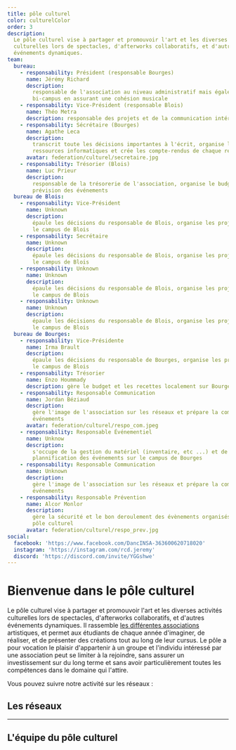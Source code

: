 ```yaml
---
title: pôle culturel
color: culturelColor
order: 3
description:
  Le pôle culturel vise à partager et promouvoir l'art et les diverses activités
  culturelles lors de spectacles, d'afterworks collaboratifs, et d'autres
  événements dynamiques.
team:
  bureau:
    - responsability: Président (responsable Bourges)
      name: Jérémy Richard
      description:
        responsable de l'association au niveau administratif mais également
        bi-campus en assurant une cohésion musicale
    - responsability: Vice-Président (responsable Blois)
      name: Théo Metra
      description: responsable des projets et de la communication intérieure
    - responsability: Sécrétaire (Bourges)
      name: Agathe Leca
      description:
        transcrit toute les décisions importantes à l'écrit, organise les
        ressources informatiques et crée les compte-rendus de chaque réunions
      avatar: federation/culturel/secretaire.jpg
    - responsability: Trésorier (Blois)
      name: Luc Prieur
      description:
        responsable de la trésorerie de l'association, organise le budget en
        prévision des événements
  bureau de Blois:
    - responsability: Vice-Président
      name: Unknown
      description:
        épaule les décisions du responsable de Blois, organise les projets sur
        le campus de Blois
    - responsability: Secrétaire
      name: Unknown
      description:
        épaule les décisions du responsable de Blois, organise les projets sur
        le campus de Blois
    - responsability: Unknown
      name: Unknown
      description:
        épaule les décisions du responsable de Blois, organise les projets sur
        le campus de Blois
    - responsability: Unknown
      name: Unknown
      description:
        épaule les décisions du responsable de Blois, organise les projets sur
        le campus de Blois
  bureau de Bourges:
    - responsability: Vice-Présidente
      name: Irma Brault
      description:
        épaule les décisions du responsable de Bourges, organise les projets sur
        le campus de Blois
    - responsability: Trésorier
      name: Enzo Hoummady
      description: gère le budget et les recettes localement sur Bourges
    - responsability: Responsable Communication
      name: Jordan Béziaud
      description:
        gère l'image de l'association sur les réseaux et prépare la com' des
        événements
      avatar: federation/culturel/respo_com.jpeg
    - responsability: Responsable Événementiel
      name: Unknow
      description:
        s'occupe de la gestion du matériel (inventaire, etc ...) et de la
        plannification des événements sur le campus de Bourges
    - responsability: Responsable Communication
      name: Unknown
      description:
        gère l'image de l'association sur les réseaux et prépare la com' des
        événements
    - responsability: Responsable Prévention
      name: Alcor Monlor
      description:
        gère la sécurité et le bon deroulement des évènements organisés par le
        pôle culturel
      avatar: federation/culturel/respo_prev.jpg
social:
  facebook: 'https://www.facebook.com/DancINSA-363600620718020'
  instagram: 'https://instagram.com/rcd.jeremy'
  discord: 'https://discord.com/invite/YGGshwe'
---
```


# Bienvenue dans le pôle culturel

<campus-center>
  <campus-responsive-image
    folder-name="federation/culturel"
    name="logo.png"
    max-width="200">
  </campus-responsive-image>
</campus-center>

Le pôle culturel vise à partager et promouvoir l'art et les diverses activités
culturelles lors de spectacles, d'afterworks collaboratifs, et d'autres
événements dynamiques. Il rassemble
[les différentes associations](/federation/culturel/associations) artistiques,
et permet aux étudiants de chaque année d'imaginer, de réaliser, et de présenter
des créations tout au long de leur cursus. Le pôle a pour vocation le plaisir
d'appartenir à un groupe et l'individu intéressé par une association peut se
limiter à la rejoindre, sans assurer un investissement sur du long terme et sans
avoir particulièrement toutes les compétences dans le domaine qui l'attire.

Vous pouvez suivre notre activité sur les réseaux :

## Les réseaux

<campus-social :social="social" :color="color"></campus-social>

---

## L'équipe du pôle culturel

<campus-team :team="team" :color="color"></campus-team>
